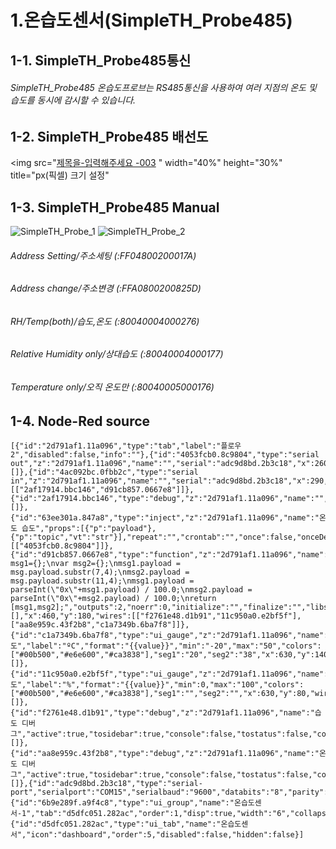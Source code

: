 1.온습도센서(SimpleTH_Probe485)
=============
1-1. SimpleTH_Probe485통신
-------------
###### SimpleTH_Probe485 온습도프로브는 RS485통신을 사용하여 여러 지점의 온도 및 습도를 동시에 감시할 수 있습니다.
1-2. SimpleTH_Probe485 배선도
-------------
<img src="[제목을-입력해주세요 -003](https://user-images.githubusercontent.com/86224836/123580478-e356e380-d814-11eb-9d55-5905a4ddc98c.png)
" width="40%" height="30%" title="px(픽셀) 크기 설정"

  
1-3. SimpleTH_Probe485 Manual
-------------
![SimpleTH_Probe_1](https://user-images.githubusercontent.com/86224836/122852917-5b706580-d34c-11eb-9ca5-96f1ab5b7323.png)
![SimpleTH_Probe_2](https://user-images.githubusercontent.com/86224836/122852921-5ca19280-d34c-11eb-8653-5028a0047946.png)
###### Address Setting/주소세팅 (:FF04800200017A)
###### Address change/주소변경 (:FFA0800200825D)
###### RH/Temp(both)/습도,온도 (:80040004000276)
###### Relative Humidity only/상대습도 (:80040004000177)
###### Temperature only/오직 온도만 (:80040005000176)
1-4. Node-Red source
-------------
<pre><code>[{"id":"2d791af1.11a096","type":"tab","label":"플로우 2","disabled":false,"info":""},{"id":"4053fcb0.8c9804","type":"serial out","z":"2d791af1.11a096","name":"","serial":"adc9d8bd.2b3c18","x":260,"y":40,"wires":[]},{"id":"4ac092bc.0fbb2c","type":"serial in","z":"2d791af1.11a096","name":"","serial":"adc9d8bd.2b3c18","x":290,"y":120,"wires":[["2af17914.bbc146","d91cb857.0667e8"]]},{"id":"2af17914.bbc146","type":"debug","z":"2d791af1.11a096","name":"","active":true,"tosidebar":true,"console":false,"tostatus":false,"complete":"payload","targetType":"msg","statusVal":"","statusType":"auto","x":470,"y":40,"wires":[]},{"id":"63ee301a.847a8","type":"inject","z":"2d791af1.11a096","name":"온도 습도","props":[{"p":"payload"},{"p":"topic","vt":"str"}],"repeat":"","crontab":"","once":false,"onceDelay":0.1,"topic":"","payload":"::80040004000276","payloadType":"str","x":100,"y":40,"wires":[["4053fcb0.8c9804"]]},{"id":"d91cb857.0667e8","type":"function","z":"2d791af1.11a096","name":"","func":"var msg1={};\nvar msg2={};\nmsg1.payload = msg.payload.substr(7,4);\nmsg2.payload = msg.payload.substr(11,4);\nmsg1.payload = parseInt(\"0x\"+msg1.payload) / 100.0;\nmsg2.payload = parseInt(\"0x\"+msg2.payload) / 100.0;\nreturn [msg1,msg2];","outputs":2,"noerr":0,"initialize":"","finalize":"","libs":[],"x":460,"y":180,"wires":[["f2761e48.d1b91","11c950a0.e2bf5f"],["aa8e959c.43f2b8","c1a7349b.6ba7f8"]]},{"id":"c1a7349b.6ba7f8","type":"ui_gauge","z":"2d791af1.11a096","name":"","group":"6b9e289f.a9f4c8","order":0,"width":0,"height":0,"gtype":"gage","title":"온도","label":"ºC","format":"{{value}}","min":"-20","max":"50","colors":["#00b500","#e6e600","#ca3838"],"seg1":"20","seg2":"38","x":630,"y":140,"wires":[]},{"id":"11c950a0.e2bf5f","type":"ui_gauge","z":"2d791af1.11a096","name":"","group":"6b9e289f.a9f4c8","order":0,"width":0,"height":0,"gtype":"wave","title":"습도","label":"%","format":"{{value}}","min":0,"max":"100","colors":["#00b500","#e6e600","#ca3838"],"seg1":"","seg2":"","x":630,"y":80,"wires":[]},{"id":"f2761e48.d1b91","type":"debug","z":"2d791af1.11a096","name":"습도 디버그","active":true,"tosidebar":true,"console":false,"tostatus":false,"complete":"payload","targetType":"msg","statusVal":"","statusType":"auto","x":650,"y":200,"wires":[]},{"id":"aa8e959c.43f2b8","type":"debug","z":"2d791af1.11a096","name":"온도 디버그","active":true,"tosidebar":true,"console":false,"tostatus":false,"complete":"payload","targetType":"msg","statusVal":"","statusType":"auto","x":650,"y":260,"wires":[]},{"id":"adc9d8bd.2b3c18","type":"serial-port","serialport":"COM15","serialbaud":"9600","databits":"8","parity":"none","stopbits":"1","waitfor":"","dtr":"none","rts":"none","cts":"none","dsr":"none","newline":"\\n","bin":"false","out":"char","addchar":"\\r\\n","responsetimeout":"10000"},{"id":"6b9e289f.a9f4c8","type":"ui_group","name":"온습도센서-1","tab":"d5dfc051.282ac","order":1,"disp":true,"width":"6","collapse":false},{"id":"d5dfc051.282ac","type":"ui_tab","name":"온습도센서","icon":"dashboard","order":5,"disabled":false,"hidden":false}]</code></pre>
